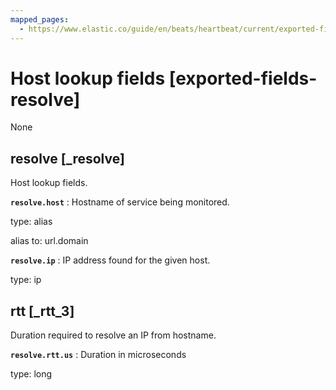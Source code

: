 ```yaml
---
mapped_pages:
  - https://www.elastic.co/guide/en/beats/heartbeat/current/exported-fields-resolve.html
---
```


# Host lookup fields [exported-fields-resolve]

None


## resolve [_resolve]

Host lookup fields.

**`resolve.host`**
:   Hostname of service being monitored.

type: alias

alias to: url.domain


**`resolve.ip`**
:   IP address found for the given host.

type: ip



## rtt [_rtt_3]

Duration required to resolve an IP from hostname.

**`resolve.rtt.us`**
:   Duration in microseconds

type: long



